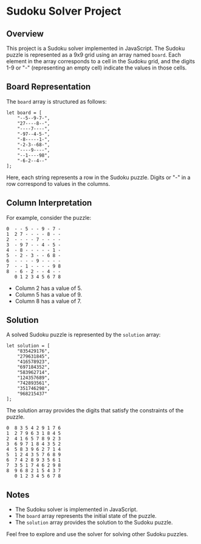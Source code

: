 # Sudoku Solver Project

## Overview

This project is a Sudoku solver implemented in JavaScript. The Sudoku puzzle is represented as a 9x9 grid using an array named `board`. Each element in the array corresponds to a cell in the Sudoku grid, and the digits 1-9 or "-" (representing an empty cell) indicate the values in those cells.

## Board Representation

The `board` array is structured as follows:

```
let board = [
    "--5--9-7-",
    "27----8--",
    "----7----",
    "-97--4-5-",
    "-8-----1-",
    "-2-3--68-",
    "----9----",
    "--1----98",
    "-6-2--4--" 
];
```

Here, each string represents a row in the Sudoku puzzle. Digits or "-" in a row correspond to values in the columns.

## Column Interpretation

For example, consider the puzzle:

```
0  - - 5 - - 9 - 7 -
1  2 7 - - - - 8 - -
2  - - - - 7 - - - -
3  - 9 7 - - 4 - 5 -
4  - 8 - - - - - 1 -
5  - 2 - 3 - - 6 8 -
6  - - - - 9 - - - -
7  - - 1 - - - - 9 8
8  - 6 - 2 - - 4 - -
   0 1 2 3 4 5 6 7 8
```

- Column 2 has a value of 5.
- Column 5 has a value of 9.
- Column 8 has a value of 7.

## Solution

A solved Sudoku puzzle is represented by the `solution` array:

```
let solution = [
    "835429176",
    "279631845",
    "416578923",
    "697184352",
    "583962714",
    "124357689",
    "742893561",
    "351746298",
    "968215437"
];
```

The solution array provides the digits that satisfy the constraints of the puzzle.

```
0  8 3 5 4 2 9 1 7 6
1  2 7 9 6 3 1 8 4 5
2  4 1 6 5 7 8 9 2 3
3  6 9 7 1 8 4 3 5 2
4  5 8 3 9 6 2 7 1 4
5  1 2 4 3 5 7 6 8 9
6  7 4 2 8 9 3 5 6 1
7  3 5 1 7 4 6 2 9 8
8  9 6 8 2 1 5 4 3 7
   0 1 2 3 4 5 6 7 8
```

## Notes

- The Sudoku solver is implemented in JavaScript.
- The `board` array represents the initial state of the puzzle.
- The `solution` array provides the solution to the Sudoku puzzle.

Feel free to explore and use the solver for solving other Sudoku puzzles.